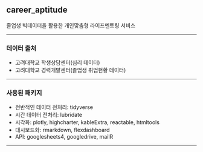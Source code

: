 ## career_aptitude
졸업생 빅데이터을 활용한 개인맞춤형 라이프멘토링 서비스

---

### 데이터 출처
* 고려대학교 학생상담센터(심리 데이터)
* 고려대학교 경력개발센터(졸업생 취업현황 데이터)

---

### 사용된 패키지
- 전반적인 데이터 전처리: tidyverse
- 시간 데이터 전처리: lubridate
- 시각화: plotly, highcharter, kableExtra, reactable, htmltools
- 대시보드화: rmarkdown, flexdashboard
- API: googlesheets4, googledrive, mailR

---
